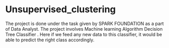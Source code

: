 # Unsupervised_clustering
The project is done under the task given by SPARK FOUNDATION as a part of Data Analyst. The project involves Machine learning Algorithm Decision Tree Classifier . Here if we feed any new data to this classifier, it would be able to predict the right class accordingly.
